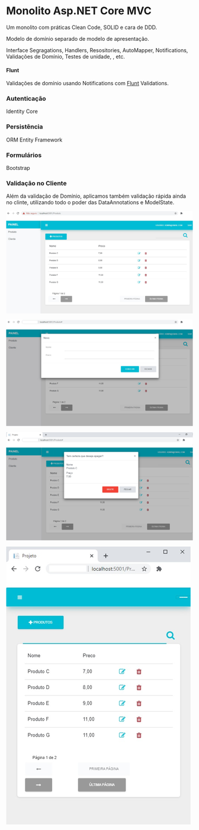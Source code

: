 # Monolito Asp.NET Core MVC

Um monolito com práticas Clean Code, SOLID e cara de DDD. 

Modelo de domínio separado de modelo de apresentação. 

Interface Segragations, Handlers, Resositories, AutoMapper, Notifications, Validações de Domínio, Testes de unidade, , etc.

#### Flunt
Validações de domínio usando Notifications com [Flunt](https://github.com/andrebaltieri/flunt) Validations.

### Autenticação 
Identity Core

### Persistência 
ORM Entity Framework

### Formulários
Bootstrap

### Validação no Cliente
Além da validação de Domínio, aplicamos também validação rápida ainda no clinte, utilizando todo o poder das DataAnnotations e ModelState.


![alt text](src/Projeto/wwwroot/images/01.jpg?raw=true=250x250 "Title")

![alt text](src/Projeto/wwwroot/images/02.jpg?raw=true=250x250 "Title")

![alt text](src/Projeto/wwwroot/images/03.jpg?raw=true=250x250 "Title")

![alt text](src/Projeto/wwwroot/images/04.jpg?raw=true=250x250 "Title")




